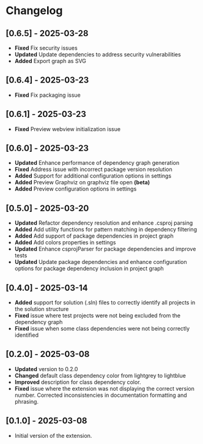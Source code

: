 # Changelog

## [0.6.5] - 2025-03-28

- **Fixed** Fix security issues
- **Updated** Update dependencies to address security vulnerabilities
- **Added** Export graph as SVG

## [0.6.4] - 2025-03-23

- **Fixed** Fix packaging issue

## [0.6.1] - 2025-03-23

- **Fixed** Preview webview initialization issue

## [0.6.0] - 2025-03-23

- **Updated** Enhance performance of dependency graph generation
- **Fixed** Address issue with incorrect package version resolution
- **Added** Support for additional configuration options in settings
- **Added** Preview Graphviz on graphviz file open **(beta)**
- **Added** Preview configuration options in settings

## [0.5.0] - 2025-03-20

- **Updated** Refactor dependency resolution and enhance .csproj parsing
- **Added** Add utility functions for pattern matching in dependency filtering
- **Added** Add support of package dependencies in project graph
- **Added** Add colors properties in settings
- **Updated** Enhance csprojParser for package dependencies and improve tests
- **Updated** Update package dependencies and enhance configuration options for package dependency inclusion in project graph

## [0.4.0] - 2025-03-14

- **Added** support for solution (.sln) files to correctly identify all projects in the solution structure
- **Fixed** issue where test projects were not being excluded from the dependency graph
- **Fixed** issue when some class dependencies were not being correctly identified

## [0.2.0] - 2025-03-08

- **Updated** version to 0.2.0
- **Changed** default class dependency color from lightgrey to lightblue
- **Improved** description for class dependency color.
- **Fixed** issue where the extension was not displaying the correct version number. Corrected inconsistencies in documentation formatting and phrasing.

## [0.1.0] - 2025-03-08

- Initial version of the extension.

